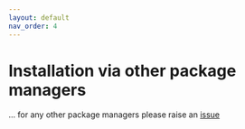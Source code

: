 ```yaml
---
layout: default
nav_order: 4
---
```


# Installation via other package managers

... for any other package managers please raise an [issue](https://github.com/a1ecbr0wn/bcd/issues)
